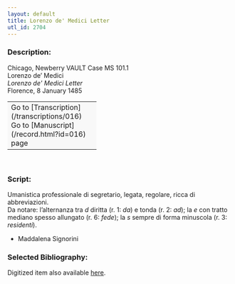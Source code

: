```yaml
---
layout: default
title: Lorenzo de' Medici Letter
utl_id: 2704
---
```


### Description:

Chicago, Newberry VAULT Case MS 101.1<br>
Lorenzo de’ Medici<br>
_Lorenzo de' Medici Letter_<br>
Florence, 8 January 1485

<table border="0.5" cellpadding="1" cellspacing="1" style="width: 200px; background-color:#F8F8F8;"><tbody><tr><td>Go to [Transcription](/transcriptions/016)<br>
Go to [Manuscript](/record.html?id=016) page</td></tr></tbody></table> 

### Script:

Umanistica professionale di segretario, legata, regolare, ricca di abbreviazioni.<br>
Da notare: l’alternanza tra _d_ diritta (r. 1: _da_) e tonda (r. 2: _ad_); la _e_ con tratto mediano spesso allungato (r. 6: _fede_); la _s_ sempre di forma minuscola (r. 3: _residenti_).<br>
- Maddalena Signorini

### Selected Bibliography:

Digitized item also available [here](http://collections.carli.illinois.edu/cdm/ref/collection/nby_dig/id/21396).

